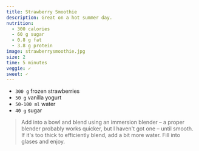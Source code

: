 ```yaml
---
title: Strawberry Smoothie
description: Great on a hot summer day.
nutrition:
  - 300 calories
  - 60 g sugar
  - 0.8 g fat
  - 3.8 g protein
image: strawberrysmoothie.jpg
size: 2
time: 5 minutes
veggie: ✓
sweet: ✓
---
```


* `300 g` frozen strawberries
* `50 g` vanilla yogurt
* `50-100 ml` water
* `40 g` sugar

> Add into a bowl and blend using an immersion blender – a proper blender probably works quicker, but I haven't got one – until smooth. If it's too thick to efficiently blend, add a bit more water. Fill into glases and enjoy.

